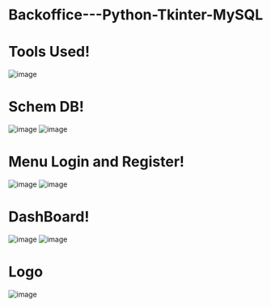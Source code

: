 # Backoffice---Python-Tkinter-MySQL
<h1> Tools Used!</h1>

![image](https://github.com/hxnxrx/Backoffice---Python-Tkinter-MySQL/assets/94763527/153fc956-96df-4345-91e8-2c1211502077)


<h1> Schem DB!</h1>

![image](https://github.com/hxnxrx/Backoffice---Python-Tkinter-MySQL/assets/94763527/97e26f94-855f-49f5-a320-7f469216f44e)
![image](https://github.com/hxnxrx/Backoffice---Python-Tkinter-MySQL/assets/94763527/ecfdbbe3-37bf-4221-945c-8093810975d4)



<h1>Menu Login and Register!</h1>

![image](https://github.com/hxnxrx/Backoffice---Python-Tkinter-MySQL/assets/94763527/c30b9653-ff52-46e6-829d-51f56548cd44)
![image](https://github.com/hxnxrx/Backoffice---Python-Tkinter-MySQL/assets/94763527/507690c4-b5e9-4fba-94d4-c3988f50ef56)


<h1> DashBoard! </h1>

![image](https://github.com/hxnxrx/Backoffice---Python-Tkinter-MySQL/assets/94763527/9a02aa66-50a0-4f4a-96a7-ba3c255773cf)
![image](https://github.com/hxnxrx/Backoffice---Python-Tkinter-MySQL/assets/94763527/48333f16-1485-4069-8b1e-5c18e947e6cf)

<h1> Logo </h1>

![image](https://github.com/hxnxrx/Backoffice---Python-Tkinter-MySQL/assets/94763527/08e32b81-50ae-47a5-9536-a6deb40ef845)
